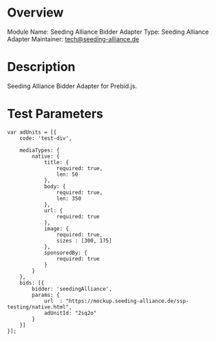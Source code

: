 # Overview
Module Name: Seeding Alliance Bidder Adapter
Type: Seeding Alliance Adapter
Maintainer: tech@seeding-alliance.de

# Description
Seeding Alliance Bidder Adapter for Prebid.js.

# Test Parameters
```
var adUnits = [{
    code: 'test-div',

    mediaTypes: {
        native: {
            title: {
                required: true,
                len: 50
            },
            body: {
                required: true,
                len: 350
            },
            url: {
                required: true
            },
            image: {
                required: true,
                sizes : [300, 175]
            },
            sponsoredBy: {
                required: true
            }
        }
    },
    bids: [{
        bidder: 'seedingAlliance',
        params: {
	    	url  : "https://mockup.seeding-alliance.de/ssp-testing/native.html",
	    	adUnitId: "2sq2o"
        }
    }]
}];
```

